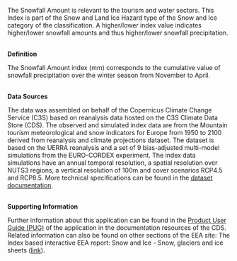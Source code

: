The Snowfall Amount is relevant to the tourism and water sectors. This Index is part of the Snow and Land Ice Hazard type of the Snow and Ice category of the classification.
A higher/lower index value indicates higher/lower snowfall amounts and thus higher/lower snowfall precipitation.

<br />**Definition**

The Snowfall Amount index (mm) corresponds to the cumulative value of snowfall precipitation over the winter season from November to April.

<br />**Data Sources**

The data was assembled on behalf of the Copernicus Climate Change Service (C3S) based on reanalysis data hosted on the C3S Climate Data Store (CDS).
The observed and simulated index data are from the Mountain tourism meteorological and snow indicators for Europe from 1950 to 2100 derived from reanalysis and climate projections dataset. The dataset is based on the UERRA reanalysis and a set of 9 bias-adjusted multi-model simulations from the EURO-CORDEX experiment. The index data simulations have an annual temporal resolution, a spatial resolution over NUTS3 regions, a vertical resolution of 100m and cover scenarios RCP4.5 and RCP8.5. More technical specifications can be found in the [dataset documentation](https://cds.climate.copernicus.eu/cdsapp#!/dataset/sis-tourism-snow-indicators).

<br />**Supporting Information**

Further information about this application can be found in the [Product User Guide (PUG)](https://datastore.copernicus-climate.eu/documents/ecde/25-ecde-app-snowfall-amount-v1.0.pdf) of the application in the documentation resources of the CDS.
Related information can also be found on other sections of the EEA site:
The Index based interactive EEA report: Snow and Ice - Snow, glaciers and ice sheets ([link](https://www.eea.europa.eu/publications/europes-changing-climate-hazards-1/snow-and-ice)).

